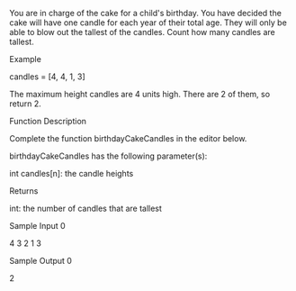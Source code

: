 You are in charge of the cake for a child's birthday. You have decided the cake will have one candle for each year of their total age. They will only be able to blow out the tallest of the candles. Count how many candles are tallest.

Example

candles = [4, 4, 1, 3]

The maximum height candles are 4 units high. There are 2 of them, so return 2.

Function Description

Complete the function birthdayCakeCandles in the editor below.

birthdayCakeCandles has the following parameter(s):

int candles[n]: the candle heights

Returns

int: the number of candles that are tallest

Sample Input 0

4
3 2 1 3

Sample Output 0

2